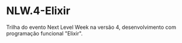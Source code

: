 # NLW.4-Elixir
Trilha do evento Next Level Week na versão 4, desenvolvimento com programação funcional "Elixir". 
